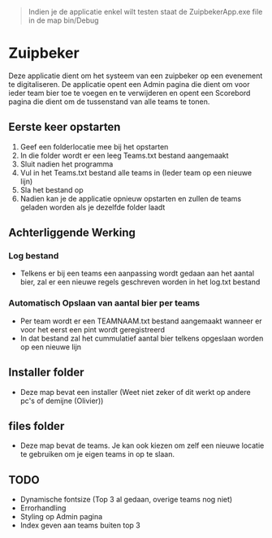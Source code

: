 > Indien je de applicatie enkel wilt testen staat de ZuipbekerApp.exe file in de map bin/Debug

# Zuipbeker
Deze applicatie dient om het systeem van een zuipbeker op een evenement te digitaliseren. De applicatie opent een Admin pagina die dient om voor ieder team bier toe te voegen en te verwijderen en opent een Scorebord pagina die dient om de tussenstand van alle teams te tonen.

## Eerste keer opstarten
1. Geef een folderlocatie mee bij het opstarten
2. In die folder wordt er een leeg Teams.txt bestand aangemaakt
3. Sluit nadien het programma
4. Vul in het Teams.txt bestand alle teams in (Ieder team op een nieuwe lijn)
5. Sla het bestand op
6. Nadien kan je de applicatie opnieuw opstarten en zullen de teams geladen worden als je dezelfde folder laadt

## Achterliggende Werking
### Log bestand
- Telkens er bij een teams een aanpassing wordt gedaan aan het aantal bier, zal er een nieuwe regels geschreven worden in het log.txt bestand

### Automatisch Opslaan van aantal bier per teams
- Per team wordt er een TEAMNAAM.txt bestand aangemaakt wanneer er voor het eerst een pint wordt geregistreerd
- In dat bestand zal het cummulatief aantal bier telkens opgeslaan worden op een nieuwe lijn

## Installer folder
- Deze map bevat een installer (Weet niet zeker of dit werkt op andere pc's of demijne (Olivier))

## files folder
- Deze map bevat de teams. Je kan ook kiezen om zelf een nieuwe locatie te gebruiken om je eigen teams in op te slaan.

## TODO
- Dynamische fontsize (Top 3 al gedaan, overige teams nog niet)
- Errorhandling
- Styling op Admin pagina
- Index geven aan teams buiten top 3
